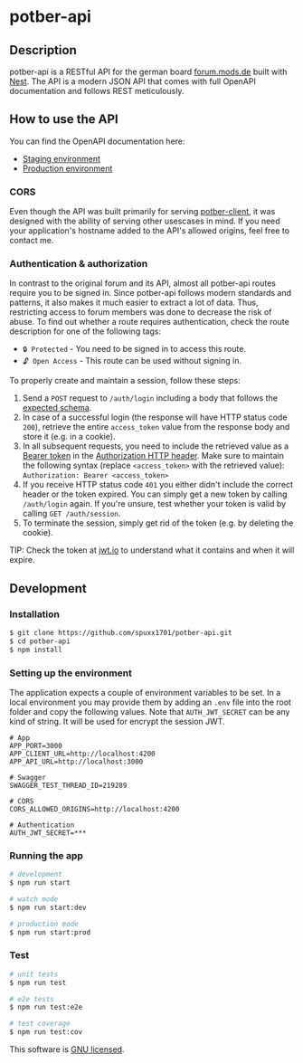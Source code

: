 # potber-api

## Description

potber-api is a RESTful API for the german board [forum.mods.de](https://forum.mods.de) built with [Nest](https://github.com/nestjs/nest). The API is a modern JSON API that comes with full OpenAPI documentation and follows REST meticulously.

## How to use the API

You can find the OpenAPI documentation here:

- [Staging environment](https://test-api.potber.de/swagger)
- [Production environment](https://api.potber.de/swagger)

### CORS

Even though the API was built primarily for serving [potber-client](https://github.com/spuxx1701/potber-client), it was designed with the ability of serving other usescases in mind. If you need your application's hostname added to the API's allowed origins, feel free to contact me.

### Authentication & authorization

In contrast to the original forum and its API, almost all potber-api routes require you to be signed in. Since potber-api follows modern standards and patterns, it also makes it much easier to extract a lot of data. Thus, restricting access to forum members was done to decrease the risk of abuse. To find out whether a route requires authentication, check the route description for one of the following tags:

- `🔒 Protected` - You need to be signed in to access this route.
- `🔓 Open Access` - This route can be used without signing in.

To properly create and maintain a session, follow these steps:

1. Send a `POST` request to `/auth/login` including a body that follows the [expected schema](http://localhost:3000/swagger#/Authentication/AuthController_login).
2. In case of a successful login (the response will have HTTP status code `200`), retrieve the entire `access_token` value from the response body and store it (e.g. in a cookie).
3. In all subsequent requests, you need to include the retrieved value as a [Bearer token](https://datatracker.ietf.org/doc/html/rfc6750) in the [Authorization HTTP header](https://developer.mozilla.org/en-US/docs/Web/HTTP/Headers/Authorization). Make sure to maintain the following syntax (replace `<access_token>` with the retrieved value): `Authorization: Bearer <access_token>`
4. If you receive HTTP status code `401` you either didn't include the correct header or the token expired. You can simply get a new token by calling `/auth/login` again. If you're unsure, test whether your token is valid by calling `GET /auth/session`.
5. To terminate the session, simply get rid of the token (e.g. by deleting the cookie).

TIP: Check the token at [jwt.io](https://jwt.io) to understand what it contains and when it will expire.

## Development

### Installation

```bash
$ git clone https://github.com/spuxx1701/potber-api.git
$ cd potber-api
$ npm install
```

### Setting up the environment

The application expects a couple of environment variables to be set. In a local environment you may provide them by adding an `.env` file into the root folder and copy the following values. Note that `AUTH_JWT_SECRET` can be any kind of string. It will be used for encrypt the session JWT.

```env
# App
APP_PORT=3000
APP_CLIENT_URL=http://localhost:4200
APP_API_URL=http://localhost:3000

# Swagger
SWAGGER_TEST_THREAD_ID=219289

# CORS
CORS_ALLOWED_ORIGINS=http://localhost:4200

# Authentication
AUTH_JWT_SECRET=***
```

### Running the app

```bash
# development
$ npm run start

# watch mode
$ npm run start:dev

# production mode
$ npm run start:prod
```

### Test

```bash
# unit tests
$ npm run test

# e2e tests
$ npm run test:e2e

# test coverage
$ npm run test:cov
```

This software is [GNU licensed](LICENSE).
